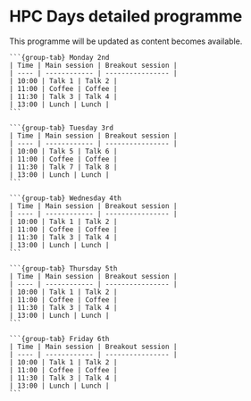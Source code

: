 # HPC Days detailed programme

This programme will be updated as content becomes available.

````{tabs}
```{group-tab} Monday 2nd
| Time | Main session | Breakout session |
| ---- | ------------ | ---------------- |
| 10:00 | Talk 1 | Talk 2 |
| 11:00 | Coffee | Coffee |
| 11:30 | Talk 3 | Talk 4 |
| 13:00 | Lunch | Lunch |
```

```{group-tab} Tuesday 3rd
| Time | Main session | Breakout session |
| ---- | ------------ | ---------------- |
| 10:00 | Talk 5 | Talk 6 |
| 11:00 | Coffee | Coffee |
| 11:30 | Talk 7 | Talk 8 |
| 13:00 | Lunch | Lunch |
```

```{group-tab} Wednesday 4th
| Time | Main session | Breakout session |
| ---- | ------------ | ---------------- |
| 10:00 | Talk 1 | Talk 2 |
| 11:00 | Coffee | Coffee |
| 11:30 | Talk 3 | Talk 4 |
| 13:00 | Lunch | Lunch |
```

```{group-tab} Thursday 5th
| Time | Main session | Breakout session |
| ---- | ------------ | ---------------- |
| 10:00 | Talk 1 | Talk 2 |
| 11:00 | Coffee | Coffee |
| 11:30 | Talk 3 | Talk 4 |
| 13:00 | Lunch | Lunch |
```

```{group-tab} Friday 6th
| Time | Main session | Breakout session |
| ---- | ------------ | ---------------- |
| 10:00 | Talk 1 | Talk 2 |
| 11:00 | Coffee | Coffee |
| 11:30 | Talk 3 | Talk 4 |
| 13:00 | Lunch | Lunch |
```

````
